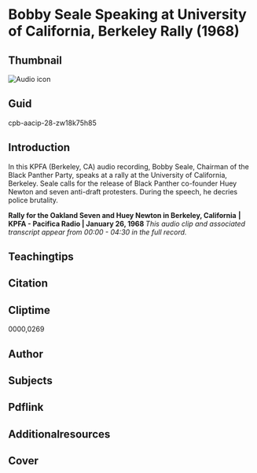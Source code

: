 # Bobby Seale Speaking at University of California, Berkeley Rally (1968)

## Thumbnail

![Audio icon](https://s3.amazonaws.com/americanarchive.org/primary_source_sets/audio-digitized.jpg "Audio icon")

## Guid
cpb-aacip-28-zw18k75h85

## Introduction

In this KPFA (Berkeley, CA) audio recording, Bobby Seale, Chairman of the Black Panther Party, speaks at a rally at the University of California, Berkeley. Seale calls for the release of Black Panther co-founder Huey Newton and seven anti-draft protesters. During the speech, he decries police brutality. 

<b>Rally for the Oakland Seven and Huey Newton in Berkeley, California</b>
<b>| KPFA - Pacifica Radio | January 26, 1968 </b>
<i>This audio clip and associated transcript appear from 00:00 - 04:30 in the full record.</i>

## Teachingtips

## Citation

## Cliptime

0000,0269

## Author
## Subjects
## Pdflink
## Additionalresources
## Cover

